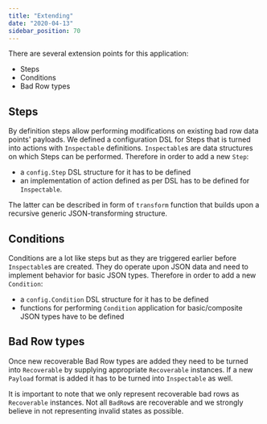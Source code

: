 ```yaml
---
title: "Extending"
date: "2020-04-13"
sidebar_position: 70
---
```


There are several extension points for this application:

- Steps
- Conditions
- Bad Row types

## Steps

By definition steps allow performing modifications on existing bad row data points' payloads. We defined a configuration DSL for Steps that is turned into actions with `Inspectable` definitions. `Inspectable`s are data structures on which Steps can be performed. Therefore in order to add a new `Step`:

- a `config.Step` DSL structure for it has to be defined
- an implementation of action defined as per DSL has to be defined for `Inspectable`.

The latter can be described in form of `transform` function that builds upon a recursive generic JSON-transforming structure.

## Conditions

Conditions are a lot like steps but as they are triggered earlier before `Inspectable`s are created. They do operate upon JSON data and need to implement behavior for basic JSON types. Therefore in order to add a new `Condition`:

- a `config.Condition` DSL structure for it has to be defined
- functions for performing `Condition` application for basic/composite JSON types have to be defined

## Bad Row types

Once new recoverable Bad Row types are added they need to be turned into `Recoverable` by supplying appropriate `Recoverable` instances. If a new `Payload` format is added it has to be turned into `Inspectable` as well.

It is important to note that we only represent recoverable bad rows as `Recoverable` instances. Not all `BadRow`s are recoverable and we strongly believe in not representing invalid states as possible.
